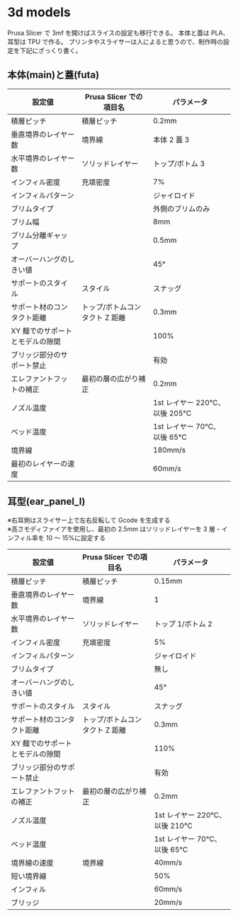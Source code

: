 # 3d models

Prusa Slicer で 3mf を開けばスライスの設定も移行できる。
本体と蓋は PLA、耳型は TPU で作る。
プリンタやスライサーは人によると思うので、制作時の設定を下記にざっくり書く。

## 本体(main)と蓋(futa)

| 設定値                          | Prusa Slicer での項目名        | パラメータ                   |
| ------------------------------- | ------------------------------ | ---------------------------- |
| 積層ピッチ                      | 積層ピッチ                     | 0.2mm                        |
| 垂直境界のレイヤー数            | 境界線                         | 本体 2 蓋 3                  |
| 水平境界のレイヤー数            | ソリッドレイヤー               | トップ/ボトム 3              |
| インフィル密度                  | 充填密度                       | 7%                           |
| インフィルパターン              |                                | ジャイロイド                 |
| ブリムタイプ                    |                                | 外側のブリムのみ             |
| ブリム幅                        |                                | 8mm                          |
| ブリム分離ギャップ              |                                | 0.5mm                        |
| オーバーハングのしきい値        |                                | 45°                          |
| サポートのスタイル              | スタイル                       | スナッグ                     |
| サポート材のコンタクト距離      | トップ/ボトムコンタクト Z 距離 | 0.3mm                        |
| XY 麺でのサポートとモデルの隙間 |                                | 100%                         |
| ブリッジ部分のサポート禁止      |                                | 有効                         |
| エレファントフットの補正        | 最初の層の広がり補正           | 0.2mm                        |
| ノズル温度                      |                                | 1st レイヤー 220℃、以後 205℃ |
| ベッド温度                      |                                | 1st レイヤー 70℃、以後 65℃   |
| 境界線                          |                                | 180mm/s                      |
| 最初のレイヤーの速度            |                                | 60mm/s                       |

## 耳型(ear_panel_l)

※右耳側はスライサー上で左右反転して Gcode を生成する\
※高さモディファイアを使用し、最初の 2.5mm はソリッドレイヤーを 3 層・インフィル率を 10 ～ 15%に設定する

| 設定値                          | Prusa Slicer での項目名        | パラメータ                   |
| ------------------------------- | ------------------------------ | ---------------------------- |
| 積層ピッチ                      | 積層ピッチ                     | 0.15mm                       |
| 垂直境界のレイヤー数            | 境界線                         | 1                            |
| 水平境界のレイヤー数            | ソリッドレイヤー               | トップ 1/ボトム 2            |
| インフィル密度                  | 充填密度                       | 5%                           |
| インフィルパターン              |                                | ジャイロイド                 |
| ブリムタイプ                    |                                | 無し                         |
| オーバーハングのしきい値        |                                | 45°                          |
| サポートのスタイル              | スタイル                       | スナッグ                     |
| サポート材のコンタクト距離      | トップ/ボトムコンタクト Z 距離 | 0.3mm                        |
| XY 麺でのサポートとモデルの隙間 |                                | 110%                         |
| ブリッジ部分のサポート禁止      |                                | 有効                         |
| エレファントフットの補正        | 最初の層の広がり補正           | 0.2mm                        |
| ノズル温度                      |                                | 1st レイヤー 220℃、以後 210℃ |
| ベッド温度                      |                                | 1st レイヤー 70℃、以後 65℃   |
| 境界線の速度                    | 境界線                         | 40mm/s                       |
| 短い境界線                      |                                | 50%                          |
| インフィル                      |                                | 60mm/s                       |
| ブリッジ                        |                                | 20mm/s                       |
